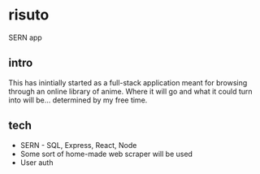 # risuto
SERN app

## intro
This has inintially started as a full-stack application meant for browsing through an online library of anime. Where it will go and what it could turn into will be... determined by my free time.

## tech
- SERN - SQL, Express, React, Node
- Some sort of home-made web scraper will be used
- User auth